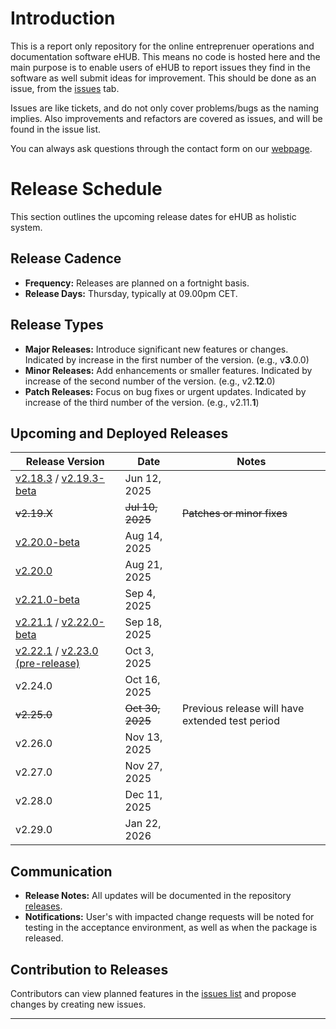 # Introduction
This is a report only repository for the online entreprenuer operations and documentation software eHUB. This means no code is hosted here and the main purpose is to enable users of eHUB to report issues they find in the software as well submit ideas for improvement. This should be done as an issue, from the [issues](https://github.com/studio27se/ehub/issues/) tab.

Issues are like tickets, and do not only cover problems/bugs as the naming implies. Also improvements and refactors are covered as issues, and will be found in the issue list.

You can always ask questions through the contact form on our [webpage](https://studio27.se/contact/).

# Release Schedule

This section outlines the upcoming release dates for eHUB as holistic system.

## Release Cadence
- **Frequency:** Releases are planned on a fortnight basis.
- **Release Days:** Thursday, typically at 09.00pm CET.

## Release Types
- **Major Releases:** Introduce significant new features or changes. Indicated by increase in the first number of the version. (e.g., v**3**.0.0)
- **Minor Releases:** Add enhancements or smaller features. Indicated by increase of the second number of the version. (e.g., v2.**12**.0)
- **Patch Releases:** Focus on bug fixes or urgent updates. Indicated by increase of the third number of the version. (e.g., v2.11.**1**)

## Upcoming and Deployed Releases

| Release Version | Date         | Notes                           |
| --------------- | ------------ | ------------------------------- |
| [v2.18.3](https://github.com/studio27se/ehub/releases/tag/v2.18.3) / [v2.19.3-beta](https://github.com/studio27se/ehub/releases/tag/v2.19.3-beta)| Jun 12, 2025 ||
| <del>v2.19.X</del>         | <del>Jul 10, 2025</del> | <del>Patches or minor fixes</del>          |
| [v2.20.0-beta](https://github.com/studio27se/ehub/releases/tag/v.2.20.0-beta)         | Aug 14, 2025 |          |
| [v2.20.0](https://github.com/studio27se/ehub/releases/tag/v2.20.0)         | Aug 21, 2025 |         |
|[v2.21.0-beta](https://github.com/studio27se/ehub/releases/tag/v.21.0-beta)|Sep 4, 2025||
|[v2.21.1](https://github.com/studio27se/ehub/releases/tag/v2.21.1) / [v2.22.0-beta](https://github.com/studio27se/ehub/releases/tag/v2.22.0-beta)|Sep 18, 2025||
|[v2.22.1](https://github.com/studio27se/ehub/releases/tag/v2.22.1) / [v2.23.0 (pre-release)](https://github.com/studio27se/ehub/releases/tag/v2.23.0)|Oct 3, 2025||
|v2.24.0|Oct 16, 2025||
|<del>v2.25.0</del>|<del>Oct 30, 2025</del>|Previous release will have extended test period|
|v2.26.0|Nov 13, 2025||
|v2.27.0|Nov 27, 2025||
|v2.28.0|Dec 11, 2025||
|v2.29.0|Jan 22, 2026||




## Communication
- **Release Notes:** All updates will be documented in the repository [releases](https://github.com/studio27se/ehub/releases).
- **Notifications:** User's with impacted change requests will be noted for testing in the acceptance environment, as well as when the package is released.

## Contribution to Releases
Contributors can view planned features in the [issues list](https://github.com/studio27se/ehub/issues/) and propose changes by creating new issues.

---

